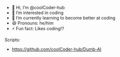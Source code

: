 - 👋 Hi, I’m @coolCoder-hub
- 👀 I’m interested in coding
- 🌱 I’m currently learning to become better at coding
- 😄 Pronouns: he/him
- ⚡ Fun fact: Likes coding!?

Scripts:
- https://github.com/coolCoder-hub/Dumb-AI
